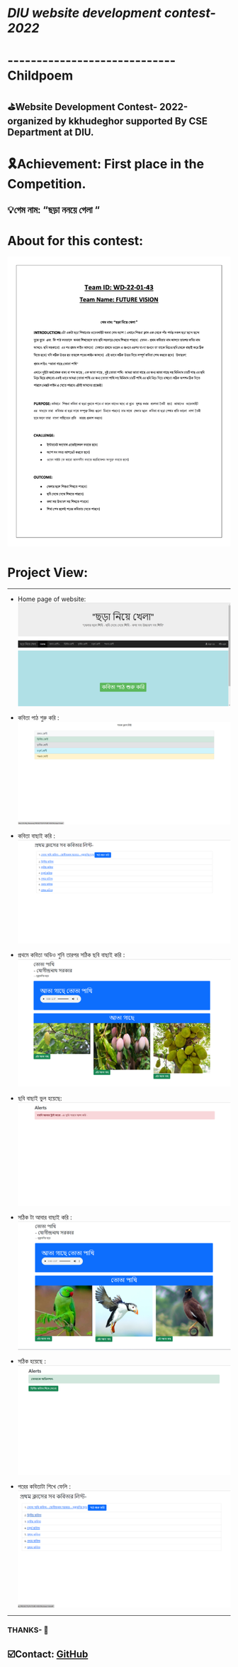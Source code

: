 # ***DIU website development contest- 2022***
# -----------------------------Childpoem
## ⛳Website Development Contest- 2022-organized by kkhudeghor supported By CSE Department at DIU.
# 🎗️Achievement: First place in the Competition.
## 💡গেম নাম: “ছড়া ননয়ে গেলা “

# About for this contest: 
![Tux, the Linux mascot](project_ss/about.jpg)

# Project View:
----
- Home page of website:
    ![Tux, the Linux mascot](project_ss/Screenshot_1.png)

- কবিতা পাঠ শুরু করি :
    ![Tux, the Linux mascot](project_ss/Screenshot_2.png)

- কবিতা বাছাই করি  :
    ![Tux, the Linux mascot](project_ss/Screenshot_3.png)

- প্রথমে কবিতা অডিও শুনি তারপর সঠিক ছবি বাছাই করি :
    ![Tux, the Linux mascot](project_ss/Screenshot_4.png)

- ছবি বাছাই ভুল হয়েছে:
    ![Tux, the Linux mascot](project_ss/Screenshot_5.png)

- সঠিক টা আবার বাছাই করি :
    ![Tux, the Linux mascot](project_ss/Screenshot_6.png)

- সঠিক হয়েছে :
    ![Tux, the Linux mascot](project_ss/Screenshot_7.png)

- পরের কবিতাটা শিখে ফেলি :
    ![Tux, the Linux mascot](project_ss/Screenshot_8.png)

----- 


### THANKS- 🐧 
## ☑️Contact: [GitHub](https://github.com/Raju-Mia)